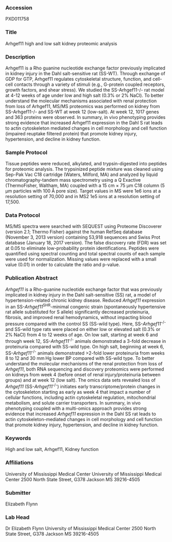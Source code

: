 ### Accession
PXD011758

### Title
Arhgef11 high and low salt kidney proteomic analysis

### Description
Arhgef11 is a Rho guanine nucleotide exchange factor previously implicated in kidney injury in the Dahl salt-sensitive rat (SS-WT). Through exchange of GDP for GTP, Arhgef11 regulates cytoskeletal structure, function, and cell-cell contacts through a variety of stimuli (e.g., G-protein coupled receptors, growth factors, and shear stress). We studied the SS-Arhgef11-/- rat model at 4-12 weeks of age under low and high salt (0.3% or 2% NaCl). To better understand the molecular mechanisms associated with renal protection from loss of Arhgef11, MS/MS proteomics was performed on kidney from SS-Arhgef11-/- and SS-WT at week 12 (low-salt). At week 12, 1017 genes and 363 proteins were observed. In summary, in vivo phenotyping provides strong evidence that increased Arhgef11 expression in the Dahl S rat leads to actin cytoskeleton mediated changes in cell morphology and cell function (impaired reuptake filtered protein) that promote kidney injury, hypertension, and decline in kidney function.

### Sample Protocol
Tissue peptides were reduced, alkylated, and trypsin-digested into peptides for proteomic analysis. The trypsinized peptide mixture was cleaned using Sep-Pak Vac C18 cartridge (Waters, Milford, MA) and analyzed by liquid chromatography-tandem mass spectrometry using a Q Exactive (ThermoFisher, Waltham, MA) coupled with a 15 cm × 75 μm C18 column (5 μm particles with 100 Å pore size). Target values in MS were 1e6 ions at a resolution setting of 70,000 and in MS2 1e5 ions at a resolution setting of 17,500.

### Data Protocol
MS/MS spectra were searched with SEQUEST using Proteome Discoverer (version 2.1; Thermo Fisher) against the human RefSeq database (November 3, 2013 version) containing 53,918 sequences and Swiss Prot database (January 18, 2017 version). The false discovery rate (FDR) was set at 0.05 to eliminate low-probability protein identifications. Peptides were quantified using spectral counting and total spectral counts of each sample were used for normalization. Missing values were replaced with a small value (0.01) in order to calculate the ratio and p-value.

### Publication Abstract
<i>Arhgef11</i> is a Rho-guanine nucleotide exchange factor that was previously implicated in kidney injury in the Dahl salt-sensitive (SS) rat, a model of hypertension-related chronic kidney disease. Reduced <i>Arhgef11</i> expression in an SS-<i>Arhgef11</i><sup>SHR</sup>-minimal congenic strain (spontaneously hypertensive rat allele substituted for S allele) significantly decreased proteinuria, fibrosis, and improved renal hemodynamics, without impacting blood pressure compared with the control SS (SS-wild type). Here, SS-<i>Arhgef11</i><sup>-/-</sup> and SS-wild type rats were placed on either low or elevated salt (0.3% or 2% NaCl) from 4 to 12 weeks of age. On low salt, starting at week 6 and through week 12, SS-<i>Arhgef11</i><sup>-/-</sup> animals demonstrated a 3-fold decrease in proteinuria compared with SS-wild type. On high salt, beginning at week 6, SS-<i>Arhgef11</i><sup>-/-</sup> animals demonstrated &gt;2-fold lower proteinuria from weeks 8 to 12 and 30 mm&#x2009;Hg lower BP compared with SS-wild type. To better understand the molecular mechanisms of the renal protection from loss of <i>Arhgef11</i>, both RNA sequencing and discovery proteomics were performed on kidneys from week 4 (before onset of renal injury/proteinuria between groups) and at week 12 (low salt). The omics data sets revealed loss of <i>Arhgef11</i> (SS-<i>Arhgef11</i><sup>-/-</sup>) initiates early transcriptome/protein changes in the cytoskeleton starting as early as week 4 that impact a number of cellular functions, including actin cytoskeletal regulation, mitochondrial metabolism, and solute carrier transporters. In summary, in vivo phenotyping coupled with a multi-omics approach provides strong evidence that increased <i>Arhgef11</i> expression in the Dahl SS rat leads to actin cytoskeleton-mediated changes in cell morphology and cell function that promote kidney injury, hypertension, and decline in kidney function.

### Keywords
High and low salt, Arhgef11, Kidney function

### Affiliations
University of Mississippi Medical Center
University of Mississippi Medical Center 2500 North State Street, G378  Jackson MS 39216-4505

### Submitter
Elizabeth Flynn

### Lab Head
Dr Elizabeth Flynn
University of Mississippi Medical Center 2500 North State Street, G378  Jackson MS 39216-4505


